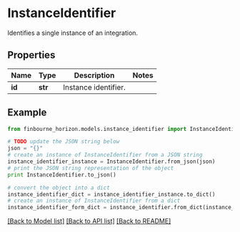 # InstanceIdentifier

Identifies a single instance of an integration.

## Properties
Name | Type | Description | Notes
------------ | ------------- | ------------- | -------------
**id** | **str** | Instance identifier. | 

## Example

```python
from finbourne_horizon.models.instance_identifier import InstanceIdentifier

# TODO update the JSON string below
json = "{}"
# create an instance of InstanceIdentifier from a JSON string
instance_identifier_instance = InstanceIdentifier.from_json(json)
# print the JSON string representation of the object
print InstanceIdentifier.to_json()

# convert the object into a dict
instance_identifier_dict = instance_identifier_instance.to_dict()
# create an instance of InstanceIdentifier from a dict
instance_identifier_form_dict = instance_identifier.from_dict(instance_identifier_dict)
```
[[Back to Model list]](../README.md#documentation-for-models) [[Back to API list]](../README.md#documentation-for-api-endpoints) [[Back to README]](../README.md)


